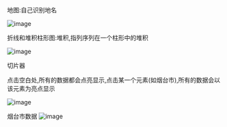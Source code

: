 地图:自己识别地名

![image](https://user-images.githubusercontent.com/117897416/232501071-4b38f47f-e4ea-4c0c-b792-a24aa42a74f8.png)

折线和堆积柱形图:堆积,指列序列在一个柱形中的堆积

![image](https://user-images.githubusercontent.com/117897416/232502114-a3ac4254-f4d2-48df-ba31-bf78725b5120.png)

切片器



点击空白处,所有的数据都会点亮显示,点击某一个元素(如烟台市),所有的数据会以该元素为亮点显示

![image](https://user-images.githubusercontent.com/117897416/232500095-9ed3f801-d740-4be9-8787-2c7288cd95ef.png)

烟台市数据
![image](https://user-images.githubusercontent.com/117897416/232500180-cb86de09-f15a-4b0f-b3e0-70c7f6156a20.png)

